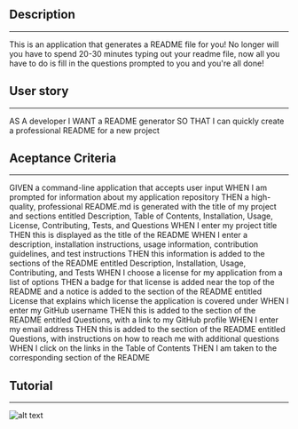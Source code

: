 ## Description
_______________________________________

This is an application that generates a README file for you! No longer will you have to spend 20-30 minutes typing out your readme file, now all you have to do is fill in the questions prompted to you and you're all done!

## User story
_______________________________________

AS A developer
I WANT a README generator
SO THAT I can quickly create a professional README for a new project

## Aceptance Criteria
_______________________________________

GIVEN a command-line application that accepts user input
WHEN I am prompted for information about my application repository
THEN a high-quality, professional README.md is generated with the title of my project and sections entitled Description, Table of Contents, Installation, Usage, License, Contributing, Tests, and Questions
WHEN I enter my project title
THEN this is displayed as the title of the README
WHEN I enter a description, installation instructions, usage information, contribution guidelines, and test instructions
THEN this information is added to the sections of the README entitled Description, Installation, Usage, Contributing, and Tests
WHEN I choose a license for my application from a list of options
THEN a badge for that license is added near the top of the README and a notice is added to the section of the README entitled License that explains which license the application is covered under
WHEN I enter my GitHub username
THEN this is added to the section of the README entitled Questions, with a link to my GitHub profile
WHEN I enter my email address
THEN this is added to the section of the README entitled Questions, with instructions on how to reach me with additional questions
WHEN I click on the links in the Table of Contents
THEN I am taken to the corresponding section of the README


## Tutorial
_______________________________________

![alt text](https://drive.google.com/file/d/1pR4-MMxYLV72ZqxZ6Y3f_pdR50GpjAuB/view)
